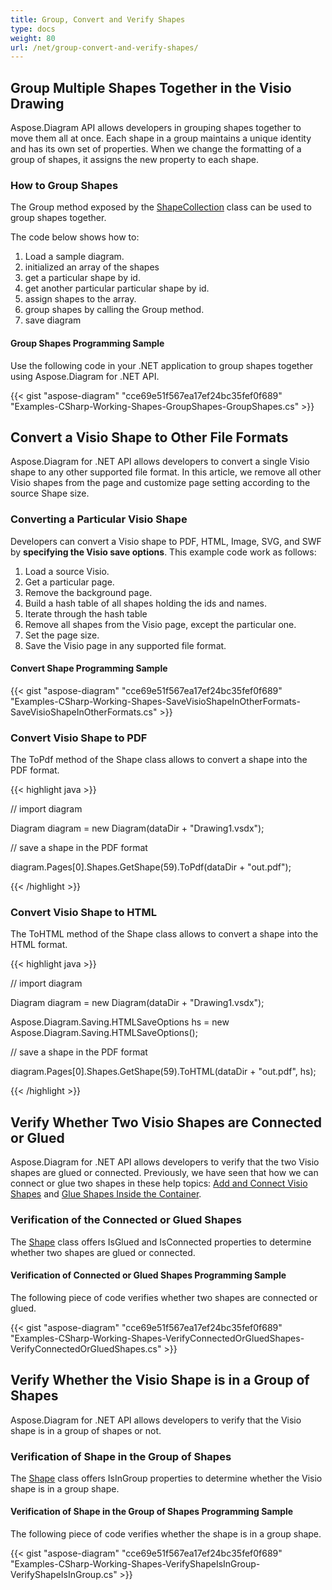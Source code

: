 ```yaml
---
title: Group, Convert and Verify Shapes
type: docs
weight: 80
url: /net/group-convert-and-verify-shapes/
---
```


## **Group Multiple Shapes Together in the Visio Drawing**
Aspose.Diagram API allows developers in grouping shapes together to move them all at once. Each shape in a group maintains a unique identity and has its own set of properties. When we change the formatting of a group of shapes, it assigns the new property to each shape.
### **How to Group Shapes**
The Group method exposed by the [ShapeCollection](http://www.aspose.com/api/net/diagram/aspose.diagram/shapecollection) class can be used to group shapes together.

The code below shows how to:

1. Load a sample diagram.
1. initialized an array of the shapes
1. get a particular shape by id.
1. get another particular particular shape by id.
1. assign shapes to the array.
1. group shapes by calling the Group method.
1. save diagram
#### **Group Shapes Programming Sample**
Use the following code in your .NET application to group shapes together using Aspose.Diagram for .NET API.

{{< gist "aspose-diagram" "cce69e51f567ea17ef24bc35fef0f689" "Examples-CSharp-Working-Shapes-GroupShapes-GroupShapes.cs" >}}
## **Convert a Visio Shape to Other File Formats**
Aspose.Diagram for .NET API allows developers to convert a single Visio shape to any other supported file format. In this article, we remove all other Visio shapes from the page and customize page setting according to the source Shape size. 
### **Converting a Particular Visio Shape**
Developers can convert a Visio shape to PDF, HTML, Image, SVG, and SWF by **specifying the Visio save options**.
This example code work as follows:

1. Load a source Visio.
1. Get a particular page.
1. Remove the background page.
1. Build a hash table of all shapes holding the ids and names.
1. Iterate through the hash table
1. Remove all shapes from the Visio page, except the particular one.
1. Set the page size.
1. Save the Visio page in any supported file format.
#### **Convert Shape Programming Sample**
{{< gist "aspose-diagram" "cce69e51f567ea17ef24bc35fef0f689" "Examples-CSharp-Working-Shapes-SaveVisioShapeInOtherFormats-SaveVisioShapeInOtherFormats.cs" >}}
### **Convert Visio Shape to PDF**
The ToPdf method of the Shape class allows to convert a shape into the PDF format.

{{< highlight java >}}

 // import diagram

Diagram diagram = new Diagram(dataDir + "Drawing1.vsdx");

// save a shape in the PDF format

diagram.Pages[0].Shapes.GetShape(59).ToPdf(dataDir + "out.pdf");

{{< /highlight >}}
### **Convert Visio Shape to HTML**
The ToHTML method of the Shape class allows to convert a shape into the HTML format.

{{< highlight java >}}

 // import diagram

Diagram diagram = new Diagram(dataDir + "Drawing1.vsdx");

Aspose.Diagram.Saving.HTMLSaveOptions hs = new Aspose.Diagram.Saving.HTMLSaveOptions();

// save a shape in the PDF format

diagram.Pages[0].Shapes.GetShape(59).ToHTML(dataDir + "out.pdf", hs);

{{< /highlight >}}
## **Verify Whether Two Visio Shapes are Connected or Glued**
Aspose.Diagram for .NET API allows developers to verify that the two Visio shapes are glued or connected. Previously, we have seen that how we can connect or glue two shapes in these help topics: [Add and Connect Visio Shapes](/pages/createpage.action?spaceKey=diagramnet&title=Add+and+Connect+Visio+Shapes&linkCreation=true&fromPageId=18350221) and [Glue Shapes Inside the Container](/diagram/net/working-with-shapes-gluing-html/).
### **Verification of the Connected or Glued Shapes**
The [Shape](http://www.aspose.com/api/net/diagram/aspose.diagram/shape) class offers IsGlued and IsConnected properties to determine whether two shapes are glued or connected.
#### **Verification of Connected or Glued Shapes Programming Sample**
The following piece of code verifies whether two shapes are connected or glued.

{{< gist "aspose-diagram" "cce69e51f567ea17ef24bc35fef0f689" "Examples-CSharp-Working-Shapes-VerifyConnectedOrGluedShapes-VerifyConnectedOrGluedShapes.cs" >}}
## **Verify Whether the Visio Shape is in a Group of Shapes**
Aspose.Diagram for .NET API allows developers to verify that the Visio shape is in a group of shapes or not.
### **Verification of Shape in the Group of Shapes**
The [Shape](http://www.aspose.com/api/net/diagram/aspose.diagram/shape) class offers IsInGroup properties to determine whether the Visio shape is in a group shape.
#### **Verification of Shape in the Group of Shapes Programming Sample**
The following piece of code verifies whether the shape is in a group shape.

{{< gist "aspose-diagram" "cce69e51f567ea17ef24bc35fef0f689" "Examples-CSharp-Working-Shapes-VerifyShapeIsInGroup-VerifyShapeIsInGroup.cs" >}}

